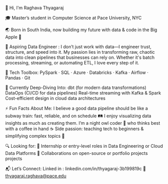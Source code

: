 👋 Hi, I'm Raghava Thyagaraj

🎓 Master’s student in Computer Science at Pace University, NYC

🌏 Born in South India, now building my future with data & code in the Big Apple 🗽

💼 Aspiring Data Engineer : 
      I don’t just work with data—I engineer trust, structure, and speed into it.
      My passion lies in transforming raw, chaotic data into clean pipelines that businesses can rely on. 
      Whether it's batch processing, streaming, or automating ETL, I love every step of it.
      
🧰 Tech Toolbox:
PySpark · SQL · Azure · Databricks · Kafka · Airflow · Pandas · Git

🌱 Currently Deep-Diving Into:
dbt (for modern data transformations)
DataOps (CI/CD for data pipelines)
Real-time streaming with Kafka & Spark
Cost-efficient design in cloud data architectures

⚡ Fun Facts About Me:
I believe a good data pipeline should be like a subway train: fast, reliable, and on schedule 🛤️
I enjoy visualizing data insights as much as creating them.
I’m a night owl coder 🌙 who thinks best with a coffee in hand ☕
Side passion: teaching tech to beginners & simplifying complex topics 🧠

🔍 Looking for:
📌 Internship or entry-level roles in Data Engineering or Cloud Data Platforms
🤝 Collaborations on open-source or portfolio projects
projects

📬 Let’s Connect:
Linked in : linkedin.com/in/thyagaraj-3b199819c
📧 thyagaraj.raghava@pace.edu

